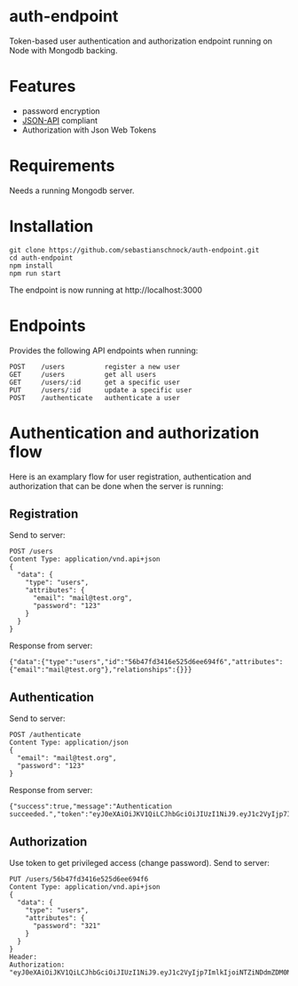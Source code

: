 # auth-endpoint
Token-based user authentication and authorization endpoint running on Node with Mongodb backing.

# Features
- password encryption
- [JSON-API](http://jsonapi.org/) compliant
- Authorization with Json Web Tokens

# Requirements
Needs a running Mongodb server.

# Installation
```
git clone https://github.com/sebastianschnock/auth-endpoint.git
cd auth-endpoint
npm install
npm run start
```
The endpoint is now running at http://localhost:3000

# Endpoints
Provides the following API endpoints when running:
```
POST    /users          register a new user
GET     /users          get all users
GET     /users/:id      get a specific user
PUT     /users/:id      update a specific user
POST    /authenticate   authenticate a user
```

# Authentication and authorization flow
Here is an examplary flow for user registration, authentication and authorization that can be done when the server is running:

## Registration
Send to server:
```
POST /users
Content Type: application/vnd.api+json
{
  "data": {
    "type": "users",
    "attributes": {
      "email": "mail@test.org",
      "password": "123"
    }
  }
}
```
Response from server:
```
{"data":{"type":"users","id":"56b47fd3416e525d6ee694f6","attributes":{"email":"mail@test.org"},"relationships":{}}}
```

## Authentication
Send to server:
```
POST /authenticate
Content Type: application/json
{
  "email": "mail@test.org",
  "password": "123"
}
```
Response from server:
```
{"success":true,"message":"Authentication succeeded.","token":"eyJ0eXAiOiJKV1QiLCJhbGciOiJIUzI1NiJ9.eyJ1c2VyIjp7ImlkIjoiNTZiNDdmZDM0MTZlNTI1ZDZlZTY5NGY2In0sImlhdCI6MTQ1NDY3MDAxNywiZXhwIjoxNDU0NjcxNDU3fQ.Hv1ruQWhW_z88j3UUPq47IOzhwBN5tnSur9WJ6vrDdg","uid":"56b47fd3416e525d6ee694f6"}
```

## Authorization
Use token to get privileged access (change password).
Send to server:
```
PUT /users/56b47fd3416e525d6ee694f6
Content Type: application/vnd.api+json
{
  "data": {
    "type": "users",
    "attributes": {
      "password": "321"
    }
  }
}
Header:
Authorization: "eyJ0eXAiOiJKV1QiLCJhbGciOiJIUzI1NiJ9.eyJ1c2VyIjp7ImlkIjoiNTZiNDdmZDM0MTZlNTI1ZDZlZTY5NGY2In0sImlhdCI6MTQ1NDY3MDAxNywiZXhwIjoxNDU0NjcxNDU3fQ.Hv1ruQWhW_z88j3UUPq47IOzhwBN5tnSur9WJ6vrDdg"
```